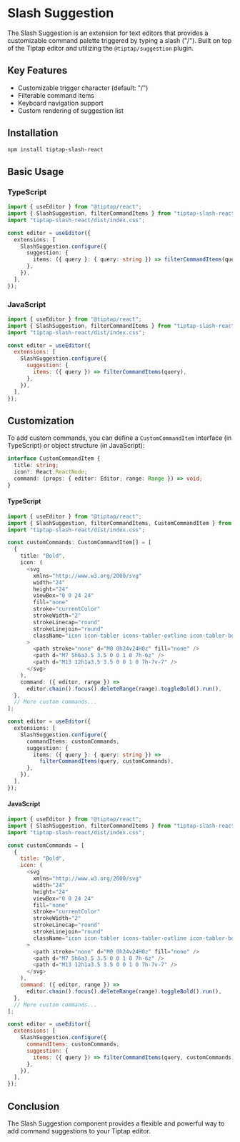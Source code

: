 # Slash Suggestion

The Slash Suggestion is an extension for text editors that provides a customizable command palette triggered by typing a slash ("/"). Built on top of the Tiptap editor and utilizing the `@tiptap/suggestion` plugin.

## Key Features

- Customizable trigger character (default: "/")
- Filterable command items
- Keyboard navigation support
- Custom rendering of suggestion list

## Installation

```bash
npm install tiptap-slash-react
```

## Basic Usage

### TypeScript

```typescript
import { useEditor } from "@tiptap/react";
import { SlashSuggestion, filterCommandItems } from "tiptap-slash-react";
import "tiptap-slash-react/dist/index.css";

const editor = useEditor({
  extensions: [
    SlashSuggestion.configure({
      suggestion: {
        items: ({ query }: { query: string }) => filterCommandItems(query),
      },
    }),
  ],
});
```

### JavaScript

```javascript
import { useEditor } from "@tiptap/react";
import { SlashSuggestion, filterCommandItems } from "tiptap-slash-react";
import "tiptap-slash-react/dist/index.css";

const editor = useEditor({
  extensions: [
    SlashSuggestion.configure({
      suggestion: {
        items: ({ query }) => filterCommandItems(query),
      },
    }),
  ],
});
```

## Customization

To add custom commands, you can define a `CustomCommandItem` interface (in TypeScript) or object structure (in JavaScript):

```typescript
interface CustomCommandItem {
  title: string;
  icon?: React.ReactNode;
  command: (props: { editor: Editor; range: Range }) => void;
}
```

#### TypeScript

```typescript
import { useEditor } from "@tiptap/react";
import { SlashSuggestion, filterCommandItems, CustomCommandItem } from "tiptap-slash-react";
import "tiptap-slash-react/dist/index.css";

const customCommands: CustomCommandItem[] = [
  {
    title: "Bold",
    icon: (
      <svg
        xmlns="http://www.w3.org/2000/svg"
        width="24"
        height="24"
        viewBox="0 0 24 24"
        fill="none"
        stroke="currentColor"
        strokeWidth="2"
        strokeLinecap="round"
        strokeLinejoin="round"
        className="icon icon-tabler icons-tabler-outline icon-tabler-bold"
      >
        <path stroke="none" d="M0 0h24v24H0z" fill="none" />
        <path d="M7 5h6a3.5 3.5 0 0 1 0 7h-6z" />
        <path d="M13 12h1a3.5 3.5 0 0 1 0 7h-7v-7" />
      </svg>
    ),
    command: ({ editor, range }) =>
      editor.chain().focus().deleteRange(range).toggleBold().run(),
  },
  // More custom commands...
];

const editor = useEditor({
  extensions: [
    SlashSuggestion.configure({
      commandItems: customCommands,
      suggestion: {
        items: ({ query }: { query: string }) =>
          filterCommandItems(query, customCommands),
      },
    }),
  ],
});
```

#### JavaScript

```javascript
import { useEditor } from "@tiptap/react";
import { SlashSuggestion, filterCommandItems } from "tiptap-slash-react";
import "tiptap-slash-react/dist/index.css";

const customCommands = [
  {
    title: "Bold",
    icon: (
      <svg
        xmlns="http://www.w3.org/2000/svg"
        width="24"
        height="24"
        viewBox="0 0 24 24"
        fill="none"
        stroke="currentColor"
        strokeWidth="2"
        strokeLinecap="round"
        strokeLinejoin="round"
        className="icon icon-tabler icons-tabler-outline icon-tabler-bold"
      >
        <path stroke="none" d="M0 0h24v24H0z" fill="none" />
        <path d="M7 5h6a3.5 3.5 0 0 1 0 7h-6z" />
        <path d="M13 12h1a3.5 3.5 0 0 1 0 7h-7v-7" />
      </svg>
    ),
    command: ({ editor, range }) =>
      editor.chain().focus().deleteRange(range).toggleBold().run(),
  },
  // More custom commands...
];

const editor = useEditor({
  extensions: [
    SlashSuggestion.configure({
      commandItems: customCommands,
      suggestion: {
        items: ({ query }) => filterCommandItems(query, customCommands),
      },
    }),
  ],
});
```

## Conclusion

The Slash Suggestion component provides a flexible and powerful way to add command suggestions to your Tiptap editor. 
